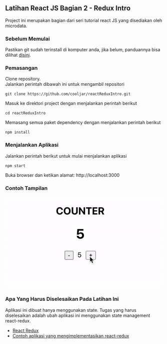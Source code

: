## Latihan React JS Bagian 2 - Redux Intro
Project ini merupakan bagian dari seri tutorial react JS yang disediakan oleh microdata.

### Sebelum Memulai
Pastikan git sudah terinstall di komputer anda, 
jika belum, panduannya bisa dilihat [disini](https://git-scm.com/book/en/v2/Getting-Started-Installing-Git).<br />

### Pemasangan
Clone repository.<br />
Jalankan perintah dibawah ini untuk mengambil repositori
```
git clone https://github.com/cooljar/reactReduxIntro.git
```

Masuk ke direktori project dengan menjalankan perintah berikut
```
cd reactReduxIntro
```

Memasang semua paket dependency dengan menjalankan perintah berikut
```
npm install
```

### Menjalankan Aplikasi
Jalankan perintah berikut untuk mulai menjalankan aplikasi
```
npm start
```
Buka browser dan ketikan alamat: http://localhost:3000

### Contoh Tampilan
![Alt Text](reactReduxIntro.gif)

### Apa Yang Harus Diselesaikan Pada Latihan Ini
Aplikasi ini dibuat hanya menggunakan state. Tugas yang harus diselesaikan adalah ubah aplikasi ini menggunakan state management react-redux.

- [React Redux](https://react-redux.js.org/introduction/quick-start)
- [Contoh aplikasi yang mengimplementasikan react-redux](https://github.com/dceddia/redux-intro)


